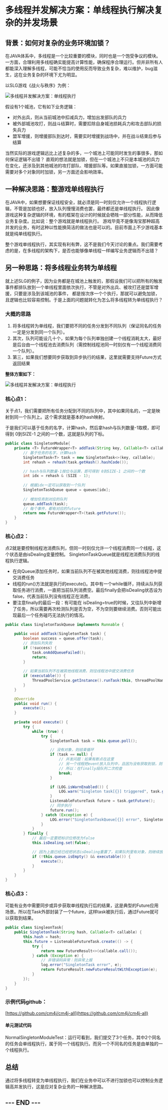# 多线程并发解决方案：单线程执行解决复杂的并发场景

## 背景：如何对复杂的业务环境加锁？

在JAVA体系中，多线程是一个比较重要的模块，同时也是一个饱受争议的模块。
一方面，合理利用多线程确实能提高计算性能，确保程序合理运行。但并非所有人都能深入理解多线程，可能不恰当的使用反而导致业务复杂，难以维护，bug滋生，这在业务复杂的环境下尤为明显。

以SLG游戏《战火与秩序》为例：

![多线程并发解决方案：单线程执行](https://oss.yeas.fun/halo-yeas/singleton-module1.jpg)

假设有1个城池，它有如下业务逻辑：
- 对外出兵，则从当前城池中扣减兵力，增加出发部队的兵力
- 被外部城池攻打，则战斗结算时，需要扣除自身城池损耗兵力和攻击部队的损失兵力
- 盟军增援，则增援部队到达时，需要实时增援到战场中，并在战斗结束后参与结算

当然实际的游戏逻辑远比上述复杂的多，一个城池上可能同时发生的事很多，那如何保证逻辑不出错？
直观的想法就是加锁，但在一个城池上不只是本城池的兵力在变化，还涉及到其他城池的攻打部队、增援部队等。如果直接加锁，一方面可能需要对多个对象同时加锁，另一方面还会影响效率。

## 一种解决思路：整游戏单线程执行

在JAVA中，如果想要保证线程安全，就必须是同一时刻仅允许一个线程执行逻辑，不管是加锁也好，放入队列慢慢消费也罢，最终都还是单线程执行。
因此像游戏这种复杂逻辑的环境，有的框架在设计的时候就会牺牲一部分性能，从而降低业务复杂度。比如说：整个游戏就是单线程执行。
游戏毕竟不是像淘宝那种超高并发的业务，有时这种以性能换简洁的做法也是可以的。目前市面上不少游戏基本就是纯单线程执行。

整个游戏单线程执行，其实现有利有弊，这不是我们今天讨论的重点。我们需要考虑的是，在多线程的架构下，是否也能够像单线程一样编写业务逻辑而不出错？

## 另一种思路：将多线程业务转为单线程

就上述SLG的例子，因为业务都是在城池上触发的，那假设我们可以把所有的触发事件都排队放到一个单线程里面依次执行，不管是对外出兵、被攻打还是盟军增援，只要是涉及到该城池的事件，
都是按次序一个个执行，那就可以避免加锁，且逻辑也比较容易控制。于是上面的问题就转化为怎么将多线程转为单线程执行？

### 大概的思路

1. 将多线程转为单线程，我们要把不同的任务分发到不同队列（保证同名的任务一定是分发到同一个队列）。
2. 其次，队列可能设几十个，如果为每个队列单独创建一个线程消耗太大，最好是后台由一个线程池去消费队列（需控制线程池同一时刻仅有一个线程消费同一个队列）。
3. 第三，如果我们想要同步获取到异步执行的结果，这里就需要支持Future方式返回结果

**整体方案如下：**

![多线程并发解决方案：单线程执行](https://oss.yeas.fun/halo-yeas/singleton-module2.png)

### 核心点1：
关于点1，我们需要把所有任务分配到不同的队列中，其中如果同名的，一定是映射到同一个队列上。这个需求就是基本的hash映射。

于是我们可以基于任务的名字，计算hash，然后拿hash与队列数量-1取模，即可得到 0到SIZE-1 之间的一个数，这就是队列的下标。

```java
public class SingletonModule{
    private <T> FutureWrapper<T> addTask(String key, Callable<T> callable) {
        // 基于任务的名字，计算hash
        SingletonTask<T> task = new SingletonTask<>(key, callable);
        int rehash = rehash(task.getHash().hashCode());

        // hash与队列数量-1按位与运算，即可得到 0到SIZE-1 之间的一个数
        int idx = rehash & (SIZE - 1);
        
        // 根据idx一定可以获取到一个队列
        SingletonTaskQueue queue = queues[idx];
        
        // 增加任务到对应的队列
        queue.addTask(task);
        // 每个事件，都有对应的future
        return new FutureWrapper<T>(task.getFuture());
    }
}
```

### 核心点2：
点2就是要控制线程池消费队列，但同一时刻仅允许一个线程消费同一个线程，这个状态是由isDealing变量控制。 SingletonTaskQueue就是线程池消费队列的线程执行逻辑。

- 在向Queue添加任务时，如果当前队列不在被其他线程消费，则往线程池中提交消费任务
- 线程的run()方法就是执行的execute()。其中有一个while循环，持续从队列获取任务进行消费，一直把当前队列消费空。最后finally会把isDealing状态设为false，代表当前队列没有线程正在消费。
- 要注意finally的最后一段：有可能在 isDealing=true的时候，又往队列中新增了任务，所以需要再次检测队列是否为空，不为空则要继续消费。否则可能出现最后一个任务碰巧无法执行的情况。

```java
public class SingletonTaskQueue implements Runnable {

    public void addTask(SingletonTask task) {
        boolean success = queue.offer(task);
        // 添加队列失败
        if (!success) {
            task.onAddQueueFailed();
            return;
        }
        
        // 如果当前队列不在被其他线程消费，则往线程池中提交消费任务
        if (executable()) {
            ThreadPoolService.getInstance().runTask(this, threadPoolName);
        }
    }

    @Override
    public void run() {
        execute();
    }
    
    private void execute() {
        try {
            while (true) {
                try {
                    SingletonTask task = this.queue.poll();

                    // 没有对象，则结束循环
                    if (task == null) {
                        // 并发问题：如果有断点在这里
                        // 另一个线程把event放入队列中，且因为没有获取到锁，则快速失败，当前线程也break了，则有event无法消耗
                        // 所以：在finally段队列二次检查
                        break;
                    }

                    if (LOG.isWarnEnabled()) {
                        LOG.warn("Singleton task[{}] triggered", task.getHash());
                    }
                    ListenableFutureTask future = task.getFuture();
                    // 同步执行
                    future.run();
                } catch (Exception e) {
                    LOG.error("SingletonTaskQueue[{}] error", SingletonTaskQueue.this.idx, e);
                }
            }
        } finally {
            // 最后一定要把标识位修改为false
            this.isDealing.set(false);

            // 因为上面已经已经把状态isDealing重置了，如果队列里有对象，则继续放到线程池执行
            if (!this.queue.isEmpty() && executable()) {
                execute();
            }
        }
    }
}
```

### 核心点3：

可能有业务中需要同步或异步获取单线程执行后的结果，这是典型的Future应用场景。所以在Task外部封装了一个future，这样task被执行后，通过Future就可以获取到结果。

```java
public class SingleonTask{
    public SingletonTask(String hash, Callable<T> callable) {
        this.hash = hash;
        this.future = ListenableFutureTask.create(() -> {
            try {
                return new FutureResult<>(callable.call());
            } catch (Exception e) {
                // 非错误码异常：则异常上报
                log.error("SingletonTask error", e);
                return FutureResult.newFutureResultWithException(e);
            }
        });
    }
}
```

### 示例代码github：

[https://github.com/cm4j/cm4j-all](https://github.com/cm4j/cm4j-all)

#### 单元测试代码

NormalSingletonModuleTest：运行可看到，我们提交了3个任务，其中2个同名的任务会单线程执行，属于同一个线程执行。而另一个不同名的任务是由单独的一个线程执行。

## 总结

通过将多线程转变为单线程执行，我们在业务中可以不进行加锁也可以控制业务逻辑高并发执行，这是应对复杂业务的一种解决思路。

## --- END ---